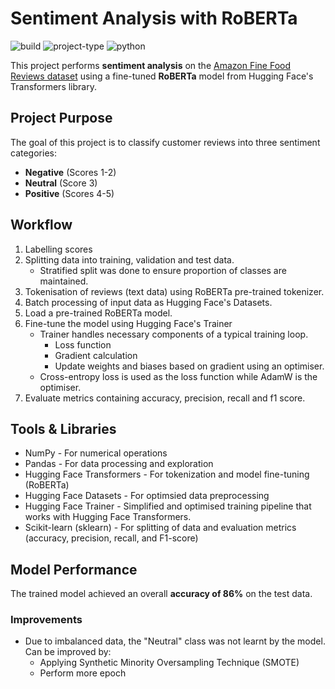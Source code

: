 # Sentiment Analysis with RoBERTa
![build](https://img.shields.io/badge/build-passing-brightgreen)
![project-type](https://img.shields.io/badge/project_type-NLP-orange)
![python](https://img.shields.io/badge/python-3.12.10-blue)

This project performs **sentiment analysis** on the
[Amazon Fine Food Reviews dataset](https://www.kaggle.com/datasets/snap/amazon-fine-food-reviews)
using a fine-tuned **RoBERTa** model from Hugging Face's Transformers library.

## Project Purpose
The goal of this project is to classify customer reviews into three sentiment categories:
- **Negative** (Scores 1-2)
- **Neutral** (Score 3)
- **Positive** (Scores 4-5)

## Workflow
1. Labelling scores
1. Splitting data into training, validation and test data.
   - Stratified split was done to ensure proportion of classes are maintained.
1. Tokenisation of reviews (text data) using RoBERTa pre-trained tokenizer.
1. Batch processing of input data as Hugging Face's Datasets.
1. Load a pre-trained RoBERTa model.
1. Fine-tune the model using Hugging Face's Trainer
    - Trainer handles necessary components of a typical training loop.
      - Loss function
      - Gradient calculation 
      - Update weights and biases based on gradient using an optimiser.
    - Cross-entropy loss is used as the loss function while AdamW is the optimiser.
1. Evaluate metrics containing accuracy, precision, recall and f1 score.

## Tools & Libraries
- NumPy - For numerical operations
- Pandas - For data processing and exploration
- Hugging Face Transformers - For tokenization and model fine-tuning (RoBERTa)
- Hugging Face Datasets - For optimsied data preprocessing
- Hugging Face Trainer - Simplified and optimised training pipeline that works with Hugging Face Transformers.
- Scikit-learn (sklearn) - For splitting of data and evaluation metrics (accuracy, precision, recall, and F1-score)

## Model Performance
The trained model achieved an overall **accuracy of 86%** on the test data.


### Improvements
- Due to imbalanced data, the "Neutral" class was not learnt by the model. Can be improved by:
  - Applying Synthetic Minority Oversampling Technique (SMOTE)
  - Perform more epoch
